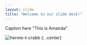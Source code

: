 ```yaml
---
layout: slide
title: "Welcome to our slide deck!"
---
```


Caption here "This is Amanda"

![herme-t-crabb](https://octodex.github.com/images/herme-t-crabb.png)
{: .center}
